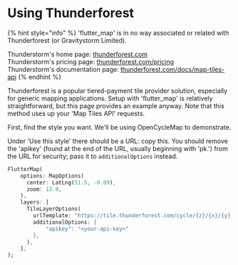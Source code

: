 # Using Thunderforest

{% hint style="info" %}
'flutter\_map' is in no way associated or related with Thunderforest (or Gravitystorm Limited).

Thunderstorm's home page: [thunderforest.com](https://www.thunderforest.com)\
Thunderstorm's pricing page: [thunderforest.com/pricing](https://www.thunderforest.com/pricing)\
Thunderstorm's documentation page: [thunderforest.com/docs/map-tiles-api](https://www.thunderforest.com/docs/map-tiles-api)
{% endhint %}

Thunderforest is a popular tiered-payment tile provider solution, especially for generic mapping applications. Setup with 'flutter\_map' is relatively straightforward, but this page provides an example anyway. Note that this method uses up your 'Map Tiles API' requests.

First, find the style you want. We'll be using OpenCycleMap to demonstrate.

Under 'Use this style' there should be a URL: copy this. You should remove the 'apikey' (found at the end of the URL, usually beginning with 'pk.') from the URL for security; pass it to `additionalOptions` instead.

```dart
FlutterMap(
    options: MapOptions(
      center: LatLng(51.5, -0.09),
      zoom: 13.0,
    ),
    layers: [
      TileLayerOptions(
        urlTemplate: "https://tile.thunderforest.com/cycle/{z}/{x}/{y}.png?apikey={apikey}",
        additionalOptions: {
            "apikey": "<your-api-key>"
        },
      ),
    ],
);
```
